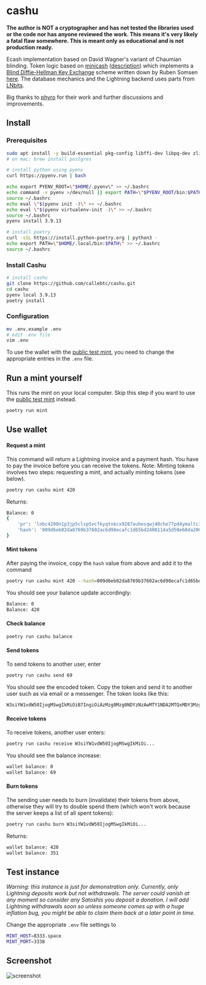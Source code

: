 # cashu

**The author is NOT a cryptographer and has not tested the libraries used or the code nor has anyone reviewed the work. This means it's very likely a fatal flaw somewhere. This is meant only as educational and is not production ready.**

Ecash implementation based on David Wagner's variant of Chaumian blinding. Token logic based on [minicash](https://github.com/phyro/minicash) ([description](https://gist.github.com/phyro/935badc682057f418842c72961cf096c)) which implements a [Blind Diffie-Hellman Key Exchange](https://cypherpunks.venona.com/date/1996/03/msg01848.html) scheme written down by Ruben Somsen [here](https://gist.github.com/RubenSomsen/be7a4760dd4596d06963d67baf140406). The database mechanics and the Lightning backend uses parts from [LNbits](https://github.com/lnbits/lnbits-legend).

Big thanks to [phyro](https://github.com/phyro) for their work and further discussions and improvements.

## Install
### Prerequisites
```bash
sudo apt install -y build-essential pkg-config libffi-dev libpq-dev zlib1g-dev libssl-dev python3-dev
# on mac: brew install postgres

# install python using pyenv
curl https://pyenv.run | bash

echo export PYENV_ROOT=\"$HOME/.pyenv\" >> ~/.bashrc
echo command -v pyenv >/dev/null || export PATH=\"$PYENV_ROOT/bin:$PATH\" >> ~/.bashrc
source ~/.bashrc
echo eval \"$(pyenv init -)\" >> ~/.bashrc
echo eval \"$(pyenv virtualenv-init -)\" >> ~/.bashrc
source ~/.bashrc
pyenv install 3.9.13

# install poetry
curl -sSL https://install.python-poetry.org | python3 -
echo export PATH=\"$HOME/.local/bin:$PATH\" >> ~/.bashrc
source ~/.bashrc
```
### Install Cashu
```bash
# install cashu
git clone https://github.com/callebtc/cashu.git
cd cashu
pyenv local 3.9.13
poetry install
```

### Configuration
```bash
mv .env.example .env
# edit .env file
vim .env
```

To use the wallet with the [public test mint](#test-instance), you need to change the appropriate entries in the `.env` file. 

## Run a mint yourself
This runs the mint on your local computer. Skip this step if you want to use the [public test mint](#test-instance) instead.
```bash
poetry run mint
```

## Use wallet

#### Request a mint

This command will return a Lightning invoice and a payment hash. You have to pay the invoice before you can receive the tokens. Note: Minting tokens involves two steps: requesting a mint, and actually minting tokens (see below).

```bash
poetry run cashu mint 420
```
Returns:
```bash
Balance: 0
{
    'pr': 'lnbc4200n1p3jp5clsp5vcfkyqtnkcx9287auhesqwj40che77pd4ymaltc3ruazh3vcgs3qpp5qzwkavpd4pmfkdmq9trdnrk2lswkt0fypqg55h2sucx6yq9ushzsdq4vdshx6r4ypjx2ur0wd5hgxqyjw5qcqpjrzjq0qly7quwdwq2wr52et5gl65dagdgqdwgn9an58mhejnsvmmu996xzetgvqqwzcqqqqqqqqqqqqqqqqq9q9qyysgqfjwnl4za4naf7l2wwcck2gk6y9mvjt5dz9gptfkpl0j50ygkdkuxyjcy3zgd2tk4995yw8gx39cx2qwm9dgwc0t9t6hrgvjzauykqrqpgw0xx3', 
    'hash': '009d6eb02da8769b37602ac6d98ecafc1d65bd2408114a5d50e60da200bc85c5'
}
```

#### Mint tokens
After paying the invoice, copy the `hash` value from above and add it to the command
```bash
poetry run cashu mint 420 --hash=009d6eb02da8769b37602ac6d98ecafc1d65bd2408114a5d50e60da200bc85c5
```
You should see your balance update accordingly:
```bash
Balance: 0
Balance: 420
```

#### Check balance
```bash
poetry run cashu balance
```

#### Send tokens
To send tokens to another user, enter
```bash
poetry run cashu send 69
```
You should see the encoded token. Copy the token and send it to another user such as via email or a messenger. The token looks like this:
```bash
W3siYW1vdW50IjogMSwgIkMiOiB7IngiOiAzMzg0Mzg0NDYzNzAwMTY1NDA2MTQxMDY3Mzg1MDg5MjA2MTU2NjQxMjM4Nzg5MDE4NzAzODg0NjAwNDUzNTAwNzY3...
```

#### Receive tokens
To receive tokens, another user enters:
```bash
poetry run cashu receive W3siYW1vdW50IjogMSwgIkMiOi...
```
You should see the balance increase:
```bash
wallet balance: 0
wallet balance: 69
```

#### Burn tokens
The sending user needs to burn (invalidate) their tokens from above, otherwise they will try to double spend them (which won't work because the server keeps a list of all spent tokens):
```bash
poetry run cashu burn W3siYW1vdW50IjogMSwgIkMiOi...
```
Returns:
```bash
wallet balance: 420
wallet balance: 351
```


## Test instance
*Warning: this instance is just for demonstration only. Currently, only Lightning deposits work but not withdrawals. The server could vanish at any moment so consider any Satoshis you deposit a donation. I will add Lightning withdrawals soon so unless someone comes up with a huge inflation bug, you might be able to claim them back at a later point in time.*


Change the appropriate `.env` file settings to
```bash
MINT_HOST=8333.space
MINT_PORT=3338
```

## Screenshot
![screenshot](https://user-images.githubusercontent.com/93376500/189533335-68a863e2-bacd-47c1-aecc-e4fb09883d11.jpg)
